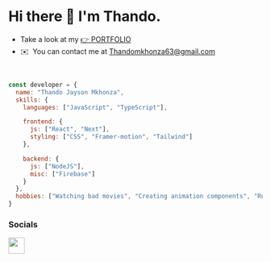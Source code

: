 Hi there 👋 I'm Thando.
======================================================================================================================================
* Take a look at my [👉 PORTFOLIO](https://your-website-link.com)
* ✉️  You can contact me at [Thandomkhonza63@gmail.com](mailto:Thandomkhonza63@gmail.com)

<br>

```javascript
const developer = {
  name: "Thando Jayson Mkhonza",
  skills: {
    languages: ["JavaScript", "TypeScript"],

    frontend: {
      js: ["React", "Next"],
      styling: ["CSS", "Framer-motion", "Tailwind"]
    },

    backend: {
      js: ["NodeJS"],
      misc: ["Firebase"]
    }
  },
  hobbies: ["Watching bad movies", "Creating animation components", "Running"]
}

```
### Socials

<p align="left"> <a href="https://www.linkedin.com/in/thando-mkhonza-644453263/" target="_blank" rel="noreferrer"> <picture> <source media="(prefers-color-scheme: dark)" srcset="https://raw.githubusercontent.com/danielcranney/readme-generator/main/public/icons/socials/linkedin-dark.svg" /> <source media="(prefers-color-scheme: light)" srcset="https://raw.githubusercontent.com/danielcranney/readme-generator/main/public/icons/socials/linkedin.svg" /> <img src="https://raw.githubusercontent.com/danielcranney/readme-generator/main/public/icons/socials/linkedin.svg" width="32" height="32" /> </picture> </a></p>

